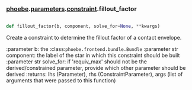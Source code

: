 ### [phoebe](phoebe.md).[parameters](phoebe.parameters.md).[constraint](phoebe.parameters.constraint.md).fillout_factor

```py

def fillout_factor(b, component, solve_for=None, **kwargs)

```



Create a constraint to determine the fillout factor of a contact envelope.

:parameter b: the :class:`phoebe.frontend.bundle.Bundle`
:parameter str component: the label of the star in which this
    constraint should be built
:parameter str solve_for:  if 'requiv_max' should not be the derived/constrained
    parameter, provide which other parameter should be derived
:returns: lhs (Parameter), rhs (ConstraintParameter), args (list of arguments
    that were passed to this function)

